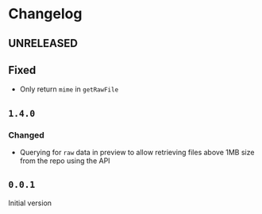 # Changelog

## UNRELEASED

## Fixed
- Only return `mime` in `getRawFile`

## `1.4.0`

### Changed
- Querying for `raw` data in preview to allow retrieving files above 1MB size from the repo using the API

## `0.0.1`

Initial version

